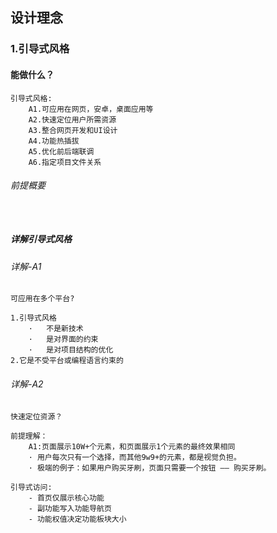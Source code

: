 ## 设计理念

### 1.引导式风格

#### 能做什么？

```
引导式风格:
	A1.可应用在网页，安卓，桌面应用等
	A2.快速定位用户所需资源
	A3.整合网页开发和UI设计
	A4.功能热插拔
	A5.优化前后端联调
	A6.指定项目文件关系
```



###### 前提概要

```


```

##### 详解引导式风格

###### 详解-A1

```
可应用在多个平台?

1.引导式风格
	·	不是新技术
	·	是对界面的约束
	·	是对项目结构的优化
2.它是不受平台或编程语言约束的
```

###### 详解-A2

```
快速定位资源？

前提理解：	
	A1:页面展示10W+个元素，和页面展示1个元素的最终效果相同
	· 用户每次只有一个选择，而其他9w9+的元素，都是视觉负担。
	· 极端的例子：如果用户购买牙刷，页面只需要一个按钮 —— 购买牙刷。
	
引导式访问:
	- 首页仅展示核心功能
	- 副功能写入功能导航页
	- 功能权值决定功能板块大小
```












